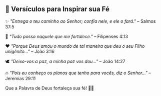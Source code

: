 ## 📖 Versículos para Inspirar sua Fé  

✨ *"Entrega o teu caminho ao Senhor; confia nele, e ele o fará."* – Salmos 37:5  

💪 *"Tudo posso naquele que me fortalece."* – Filipenses 4:13  

❤️ *"Porque Deus amou o mundo de tal maneira que deu o seu Filho unigênito..."* – João 3:16  

🕊️ *"Deixo-vos a paz, a minha paz vos dou..."* – João 14:27  

🔥 *"Pois eu conheço os planos que tenho para vocês, diz o Senhor..."* – Jeremias 29:11  

Que a Palavra de Deus fortaleça sua fé! 🙌💙
